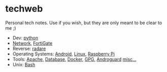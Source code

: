 # techweb

Personal tech notes. Use if you wish, but they are only meant to be clear to me ;)

- Dev: [python](./python.md)
- [Network](./network.md), [FortiGate](./fortigate.md)
- Reverse: [radare](./radare.md)
- Operating Systems: [Android](./android.md), [Linux](./linux.md), [Raspberry Pi](./rpi.md)
- Tools: [Apache](./apache.md), [Database](./db.md), [Docker](./docker.md), [GPG](./gpg.md), [Androguard](./androguard.md) [misc...](./tools.md)
- Unix: [Bash](./bash.md)



